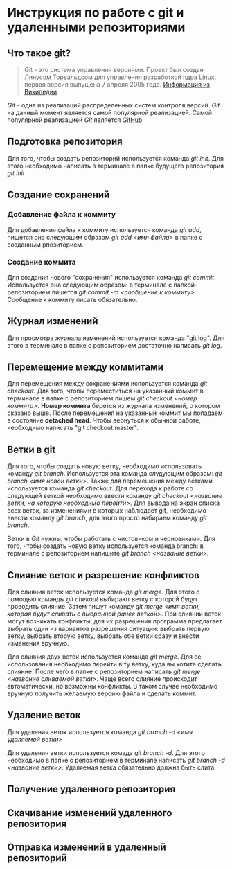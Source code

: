 # Инструкция по работе с git и удаленными репозиториями

## Что такое git?
> Git - это система управления версиями. Проект был создан Линусом Торвальдсом для управления разработкой ядра Linux, первая версия выпущена 7 апреля 2005 года. [Информация из Википедии](https://ru.wikipedia.org/wiki/Git)

*Git* - одна из реализаций распределенных систем контроля версий. *Git* на данный момент является самой популярной реализацией. Самой популярной реализацией *Git* является [GitHub](github.com) 

## Подготовка репозитория
Для того, чтобы создать репозиторий используется команда *git init*. Для этого необходимо написать в терминале в папке будущего репозитория *git init*

## Создание сохранений

### Добавление файла к коммиту
Для добавления файла к коммиту используется команда *git add*, пишется она следующим образом *git add <имя файла>* в папке с созданным рпозиторием.

### Создание коммита
Для создания нового "сохранения" используется команда *git commit*. Используется она следующим образом: в терминале с папкой-репозиторием пишется *git commit -m <сообщение к коммиту>*. Сообщение к коммиту писать обязательно.

## Журнал изменений

Для просмотра журнала изменений используется команда "git log". Для этого в терминале в папке с репозиторием достаточно написать *git log*.

## Перемещение между коммитами
Для перемещения между сохранениями используется команда *git checkout*. Для того, чтобы переместиться на указанный коммит в терминале в папке с репозиторием пишем *git checkout <номер коммита>*. **Номер коммита** берется из журнала изменений, о котором сказано выше. После перемещения на указанный коммит мы попадаем в состояние **detached head**. Чтобы вернуться к обычной работе, необходимо написать "git checkout master".

## Ветки в git
Для того, чтобы создать новую ветку, необходимо использовать команду *git branch*. Используется эта команда слудующим образом: *git branch <имя новой ветки>*. 
Также для перемещения между ветками используется команда *git checkout*. Для перехода к работе со следующей веткой необходимо ввести команду *git checkout <название ветки, на которую необходимо перейти>*.
Для вывода на экран списка всех веток, за изменениями в которых наблюдает git, необходимо ввести команду *git branch*, для этого просто набираем команду *git branch*.

Ветки в *Git* нужны, чтобы работать с чистовиком и черновиками. Для того, чтобы создать новую ветку используется команда branch: в терминале с репозиторием напишите *git branch <название ветки>*.

## Слияние веток и разрешение конфликтов
Для слияния веток используется команда *git merge*. Для этого с помощью команды *git chekout* выбирают ветку с которой будут проводить слияние. Затем пишут команду *git merge <имя ветки, которая будут сливать с выбранной ранее веткой>*.
При слиянии веток могут возникать конфликты, для их разрешения программа предлагает выбрать один из вариантов разрешения ситуации: выбрать первую ветку, выбрать вторую ветку, выбрать обе ветки сразу и внести изменения вручную.

Для слияния двух веток используется команда *git merge*. Для ее использования необходимо перейти в ту ветку, куда вы хотите сделать слияние. После чего в папке с репозиторием написать *git merge <название сливаемой ветки>*. Чаще всего слияние происходит автоматически, но возможны конфликты. В таком случае необходимо вручную получить желаемую версию файла и сделать коммит.

## Удаление веток
Для удаления веток используется команда *git branch -d <имя удаляемой ветки>*

Для удаления ветки используется комада *git branch -d*. Для этого необходимо в папке с репозиторием в терминале написать *git branch -d <название ветки>*. Удаляемая ветка обязательно должна быть слита.

## Получение удаленного репозитория

## Скачивание изменений удаленного репозитория

## Отправка изменений в удаленный репозиторий


